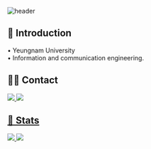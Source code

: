 ![header](https://capsule-render.vercel.app/api?type=waving&color=gradient&height=300&section=header&text=I'm%20Gwanu.&fontSize=80)

## 👋 Introduction
• Yeungnam University<br />
• Information and communication engineering.

## 🧑‍💻 Contact
<a href="https://www.instagram.com/yg_w00?igsh=czFha2p5c25wbjkw"> <img src="https://img.shields.io/badge/Instagram-E4405F?style=for-the-badge&logo=Instagram&logoColor=white&link=https://www.instagram.com/yg_w00?igsh=czFha2p5c25wbjkw">
<a href=mailto:seg.decoder@gmail.com> <img src="https://img.shields.io/badge/Gmail-EA4335?style=for-the-badge&logo=Gmail&logoColor=white&link=mailto:seg.decoder@gmail.com">

## 🏅 Stats
<img src="https://github-readme-stats.vercel.app/api?username=segment-decoder&bg_color=60,ff8585,c061ff&title_color=000000&text_color=000000"
         /> <img src="https://github-readme-stats.vercel.app/api/top-langs/?username=segment-decoder&layout=compact&bg_color=60,ff8585,c061ff&title_color=000000&text_color=000000"/>

